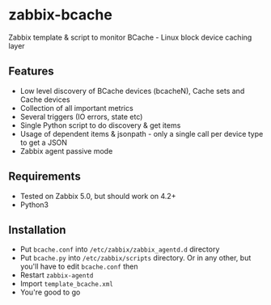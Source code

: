 # zabbix-bcache

Zabbix template & script to monitor BCache - Linux block device caching layer

## Features

- Low level discovery of BCache devices (bcacheN), Cache sets and Cache devices
- Collection of all important metrics
- Several triggers (IO errors, state etc)
- Single Python script to do discovery & get items
- Usage of dependent items & jsonpath - only a single call per device type to get a JSON
- Zabbix agent passive mode

## Requirements

- Tested on Zabbix 5.0, but should work on 4.2+
- Python3

## Installation

- Put `bcache.conf` into `/etc/zabbix/zabbix_agentd.d` directory
- Put `bcache.py` into `/etc/zabbix/scripts` directory.
  Or in any other, but you'll have to edit `bcache.conf` then
- Restart `zabbix-agentd`
- Import `template_bcache.xml`
- You're good to go
